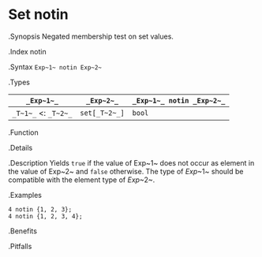 # Set notin

.Synopsis
Negated membership test on set values.

.Index
notin

.Syntax
`Exp~1~ notin Exp~2~`

.Types


| `_Exp~1~_`           |  `_Exp~2~_`    | `_Exp~1~_ notin _Exp~2~_`  |
| --- | --- | --- |
| `_T~1~_`  <: `_T~2~_` |  `set[_T~2~_]` | `bool`                   |


.Function

.Details

.Description
Yields `true` if the value of Exp~1~ does not occur as element in the value of Exp~2~ and `false` otherwise. The type of _Exp_~1~ should be compatible with the element type of _Exp_~2~.

.Examples
```rascal-shell
4 notin {1, 2, 3};
4 notin {1, 2, 3, 4};
```

.Benefits

.Pitfalls

